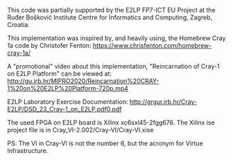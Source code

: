 This code was partially supported by the E2LP FP7-ICT EU Project at the Ruđer Bošković Institute Centre for Informatics and Computing, Zagreb, Croatia.

This implementation was inspired by, and heavily using, the Homebrew Cray 1a code by Christofer Fenton: https://www.chrisfenton.com/homebrew-cray-1a/

A "promotional" video about this implementation, "Reincarnation of Cray-1 on E2LP Platform" can be viewed at: http://gu.irb.hr/MIPRO2020/Reincarnation%20CRAY-1%20on%20E2LP%20Platform-720p.mp4

E2LP Laboratory Exercise Documentation: http://grgur.irb.hr/Cray-E2LP/DSD_23_Cray-1_on_E2LP.pdf0.pdf

The used FPGA on E2LP board is Xilinx xc6sxl45-2fgg676. The Xilinx ise project file is in Cray_VI-2.002/Cray-VI/Cray-VI.xise

PS: The VI in Cray-VI is not the number 6, but the acronym for Virtue Infrastructure.
